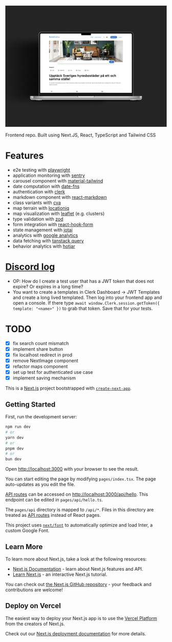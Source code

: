 ![preview](./public/preview.png)

Frontend repo. Built using Next.JS, React, TypeScript and Tailwind CSS

# Features
- e2e testing with [playwright](https://nextjs.org/docs/pages/building-your-application/optimizing/testing#playwright)
- application monitoring with [sentry](https://sentry.io/)
- carousel component with [material-tailwind](https://www.material-tailwind.com/)
- date computation with [date-fns](https://date-fns.org/)
- authentication with [clerk](https://clerk.com/)
- markdown component with [react-markdown](https://github.com/remarkjs/react-markdown)
- class variants with [cva](https://cva.style/docs)
- map terrain with [locationiq](https://locationiq.com/)
- map visualization with [leaflet](https://leafletjs.com/) (e.g. clusters)
- type validation with [zod](https://github.com/colinhacks/zod)
- form integration with [react-hook-form](https://react-hook-form.com/)
- state management with [jotai](https://jotai.org/)
- analytics with [google analytics](https://analytics.google.com/)
- data fetching with [tanstack query](https://tanstack.com/query/latest)
- behavior analytics with [hotjar](https://www.hotjar.com/)

# [Discord log](https://discord.com/channels/856971667393609759/1021521740800733244/threads/1156321072208167023)
- OP: How do I create a test user that has a JWT token that does not expire? Or expires in a long time?
- You want to create a templates in Clerk Dashboard -> JWT Templates and create a long lived templated. Then log into your frontend app and open a console. If there type `await window.Clerk.session.getToken({ template: "<name>" })` to grab that token. Save that for your tests.

# TODO
- [x] fix search count mismatch
- [x] implement share button
- [x] fix localhost redirect in prod
- [x] remove NextImage component
- [x] refactor maps component
- [x] set up test for authenticated use case
- [x] implement saving mechanism

This is a [Next.js](https://nextjs.org/) project bootstrapped with [`create-next-app`](https://github.com/vercel/next.js/tree/canary/packages/create-next-app).

## Getting Started

First, run the development server:

```bash
npm run dev
# or
yarn dev
# or
pnpm dev
# or
bun dev
```

Open [http://localhost:3000](http://localhost:3000) with your browser to see the result.

You can start editing the page by modifying `pages/index.tsx`. The page auto-updates as you edit the file.

[API routes](https://nextjs.org/docs/api-routes/introduction) can be accessed on [http://localhost:3000/api/hello](http://localhost:3000/api/hello). This endpoint can be edited in `pages/api/hello.ts`.

The `pages/api` directory is mapped to `/api/*`. Files in this directory are treated as [API routes](https://nextjs.org/docs/api-routes/introduction) instead of React pages.

This project uses [`next/font`](https://nextjs.org/docs/basic-features/font-optimization) to automatically optimize and load Inter, a custom Google Font.

## Learn More

To learn more about Next.js, take a look at the following resources:

- [Next.js Documentation](https://nextjs.org/docs) - learn about Next.js features and API.
- [Learn Next.js](https://nextjs.org/learn) - an interactive Next.js tutorial.

You can check out [the Next.js GitHub repository](https://github.com/vercel/next.js/) - your feedback and contributions are welcome!

## Deploy on Vercel

The easiest way to deploy your Next.js app is to use the [Vercel Platform](https://vercel.com/new?utm_medium=default-template&filter=next.js&utm_source=create-next-app&utm_campaign=create-next-app-readme) from the creators of Next.js.

Check out our [Next.js deployment documentation](https://nextjs.org/docs/deployment) for more details.
